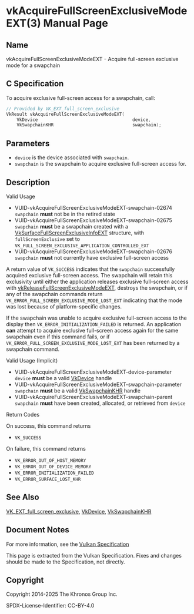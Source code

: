 # vkAcquireFullScreenExclusiveModeEXT(3) Manual Page

## Name

vkAcquireFullScreenExclusiveModeEXT - Acquire full-screen exclusive mode for a swapchain



## [](#_c_specification)C Specification

To acquire exclusive full-screen access for a swapchain, call:

```c++
// Provided by VK_EXT_full_screen_exclusive
VkResult vkAcquireFullScreenExclusiveModeEXT(
    VkDevice                                    device,
    VkSwapchainKHR                              swapchain);
```

## [](#_parameters)Parameters

- `device` is the device associated with `swapchain`.
- `swapchain` is the swapchain to acquire exclusive full-screen access for.

## [](#_description)Description

Valid Usage

- [](#VUID-vkAcquireFullScreenExclusiveModeEXT-swapchain-02674)VUID-vkAcquireFullScreenExclusiveModeEXT-swapchain-02674  
  `swapchain` **must** not be in the retired state
- [](#VUID-vkAcquireFullScreenExclusiveModeEXT-swapchain-02675)VUID-vkAcquireFullScreenExclusiveModeEXT-swapchain-02675  
  `swapchain` **must** be a swapchain created with a [VkSurfaceFullScreenExclusiveInfoEXT](https://registry.khronos.org/vulkan/specs/latest/man/html/VkSurfaceFullScreenExclusiveInfoEXT.html) structure, with `fullScreenExclusive` set to `VK_FULL_SCREEN_EXCLUSIVE_APPLICATION_CONTROLLED_EXT`
- [](#VUID-vkAcquireFullScreenExclusiveModeEXT-swapchain-02676)VUID-vkAcquireFullScreenExclusiveModeEXT-swapchain-02676  
  `swapchain` **must** not currently have exclusive full-screen access

A return value of `VK_SUCCESS` indicates that the `swapchain` successfully acquired exclusive full-screen access. The swapchain will retain this exclusivity until either the application releases exclusive full-screen access with [vkReleaseFullScreenExclusiveModeEXT](https://registry.khronos.org/vulkan/specs/latest/man/html/vkReleaseFullScreenExclusiveModeEXT.html), destroys the swapchain, or if any of the swapchain commands return `VK_ERROR_FULL_SCREEN_EXCLUSIVE_MODE_LOST_EXT` indicating that the mode was lost because of platform-specific changes.

If the swapchain was unable to acquire exclusive full-screen access to the display then `VK_ERROR_INITIALIZATION_FAILED` is returned. An application **can** attempt to acquire exclusive full-screen access again for the same swapchain even if this command fails, or if `VK_ERROR_FULL_SCREEN_EXCLUSIVE_MODE_LOST_EXT` has been returned by a swapchain command.

Valid Usage (Implicit)

- [](#VUID-vkAcquireFullScreenExclusiveModeEXT-device-parameter)VUID-vkAcquireFullScreenExclusiveModeEXT-device-parameter  
  `device` **must** be a valid [VkDevice](https://registry.khronos.org/vulkan/specs/latest/man/html/VkDevice.html) handle
- [](#VUID-vkAcquireFullScreenExclusiveModeEXT-swapchain-parameter)VUID-vkAcquireFullScreenExclusiveModeEXT-swapchain-parameter  
  `swapchain` **must** be a valid [VkSwapchainKHR](https://registry.khronos.org/vulkan/specs/latest/man/html/VkSwapchainKHR.html) handle
- [](#VUID-vkAcquireFullScreenExclusiveModeEXT-swapchain-parent)VUID-vkAcquireFullScreenExclusiveModeEXT-swapchain-parent  
  `swapchain` **must** have been created, allocated, or retrieved from `device`

Return Codes

On success, this command returns

- `VK_SUCCESS`

On failure, this command returns

- `VK_ERROR_OUT_OF_HOST_MEMORY`
- `VK_ERROR_OUT_OF_DEVICE_MEMORY`
- `VK_ERROR_INITIALIZATION_FAILED`
- `VK_ERROR_SURFACE_LOST_KHR`

## [](#_see_also)See Also

[VK\_EXT\_full\_screen\_exclusive](https://registry.khronos.org/vulkan/specs/latest/man/html/VK_EXT_full_screen_exclusive.html), [VkDevice](https://registry.khronos.org/vulkan/specs/latest/man/html/VkDevice.html), [VkSwapchainKHR](https://registry.khronos.org/vulkan/specs/latest/man/html/VkSwapchainKHR.html)

## [](#_document_notes)Document Notes

For more information, see the [Vulkan Specification](https://registry.khronos.org/vulkan/specs/latest/html/vkspec.html#vkAcquireFullScreenExclusiveModeEXT)

This page is extracted from the Vulkan Specification. Fixes and changes should be made to the Specification, not directly.

## [](#_copyright)Copyright

Copyright 2014-2025 The Khronos Group Inc.

SPDX-License-Identifier: CC-BY-4.0